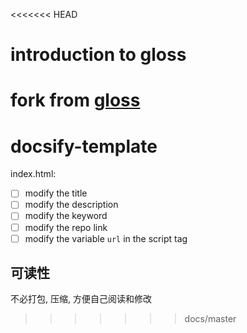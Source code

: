 <<<<<<< HEAD
# introduction to gloss

fork from [gloss](https://hackage.haskell.org/package/gloss-examples)
=======
# docsify-template

index.html:

- [ ] modify the title
- [ ] modify the description
- [ ] modify the keyword
- [ ] modify the repo link
- [ ] modify the variable `url` in the script tag

## 可读性

不必打包, 压缩, 方便自己阅读和修改
>>>>>>> docs/master
